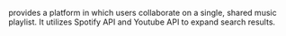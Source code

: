 
provides a platform in which users collaborate on a single, shared music playlist.
It utilizes Spotify API and Youtube API to expand search results.